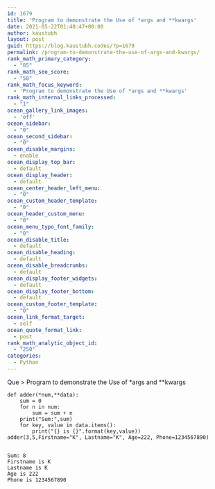 ```yaml
---
id: 1679
title: 'Program to demonstrate the Use of *args and **kwargs'
date: 2021-05-22T01:40:47+00:00
author: kaustubh
layout: post
guid: https://blog.kaustubh.codes/?p=1679
permalink: /program-to-demonstrate-the-use-of-args-and-kwargs/
rank_math_primary_category:
  - "85"
rank_math_seo_score:
  - "58"
rank_math_focus_keyword:
  - 'Program to demonstrate the Use of *args and **kwargs'
rank_math_internal_links_processed:
  - "1"
ocean_gallery_link_images:
  - 'off'
ocean_sidebar:
  - "0"
ocean_second_sidebar:
  - "0"
ocean_disable_margins:
  - enable
ocean_display_top_bar:
  - default
ocean_display_header:
  - default
ocean_center_header_left_menu:
  - "0"
ocean_custom_header_template:
  - "0"
ocean_header_custom_menu:
  - "0"
ocean_menu_typo_font_family:
  - "0"
ocean_disable_title:
  - default
ocean_disable_heading:
  - default
ocean_disable_breadcrumbs:
  - default
ocean_display_footer_widgets:
  - default
ocean_display_footer_bottom:
  - default
ocean_custom_footer_template:
  - "0"
ocean_link_format_target:
  - self
ocean_quote_format_link:
  - post
rank_math_analytic_object_id:
  - "250"
categories:
  - Python
---
```

Que > Program to demonstrate the Use of \*args and \**kwargs

<pre class="wp-block-code"><code>def adder(*num,**data):
    sum = 0
    for n in num:
        sum = sum + n
    print("Sum:",sum)
    for key, value in data.items():
        print("{} is {}".format(key,value))
adder(3,5,Firstname="K", Lastname="K", Age=222, Phone=1234567890)</code></pre>

<pre class="wp-block-code"><code>
Sum: 8
Firstname is K
Lastname is K
Age is 222
Phone is 1234567890</code></pre>